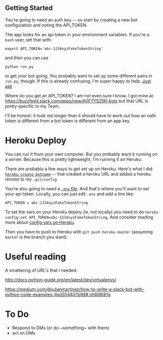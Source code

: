 ## Getting Started

You're going to need an auth key -- so start by creating a new bot configuration and noting the API_TOKEN.

The app looks for an api token in your environment variables. If you're a `bash` user, set that with:

    export API_TOKEN='abc-1234xyzFakeTokenString'

and then you can use

    python run.py

to get your bot going. You probably want to set up some different pairs in `run.py`, though. If this is already confusing, I'm super happy to help. [Just ask](https://github.com/buzzfeed-openlab/simple-slack-bot/issues)

Where do you get an API_TOKEN? I am not even sure I know. I got mine at: <https://buzzfeed.slack.com/apps/new/A0F7YS25R-bots> but that URL is pretty specific to my Team.

I'll be honest: it took me longer than it should have to work out how an oath token is different from a bot token is different from an app key.


# Heroku Deploy
You can run it from your own computer. But you probably want it running on a server. Because this is pretty lightweight, I'm running it on Heruku.

There are probably a few ways to get set up on Heroku. Here's what I did:
[`heroku create botname`](https://devcenter.heroku.com/articles/creating-app) -- that created a heroku URL and added a heroku remote to my `.git/config`

You're also going to need a [`.env` file](https://devcenter.heroku.com/articles/heroku-local#add-a-config-var-to-your-env-file). And that's where you'll want to set your api token. Locally, you can just edit `.env` and add a line like:

    API_TOKEN = abc-1234xyzFakeTokenString

To set the vars on your Heroku deploy (ie. not locally) you need to do `heroku config:set API_TOKEN=abc-1234xyzFakeTokenString`. And consider reading more about [config vars on Heroku](https://devcenter.heroku.com/articles/config-vars#setting-up-config-vars-for-a-deployed-application).


Then you have to push to Heroku with `git push heroku master` (assuming `master` is the branch you want).

# Useful reading

A smattering of URL's that I needed.

<http://docs.python-guide.org/en/latest/dev/virtualenvs/>

<https://medium.com/@julianmartinez/how-to-write-a-slack-bot-with-python-code-examples-4ed354407b98#.nh8i8681g>


# To Do
+ Respond to DMs (or do ~something~ with them)
+ act on DMs
